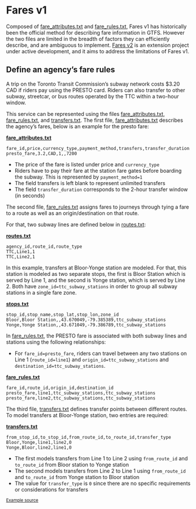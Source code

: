 # Fares v1

Composed of [fare_attributes.txt](../../reference/#fare_attributestxt) and [fare_rules.txt](../../reference/#fare_rulestxt), Fares v1 has historically been the official method for describing fare information in GTFS. However the two files are limited in the breadth of factors they can efficiently describe, and are ambiguous to implement. 
[Fares v2](../../examples/fares-v2/) is an extension project under active development, and it aims to address the limitations of Fares v1.

## Define an agency’s fare rules

A trip on the Toronto Transit Commission’s subway network costs $3.20 CAD if riders pay using the PRESTO card. Riders can also transfer to other subway, streetcar, or bus routes operated by the TTC within a two-hour window.

This service can be represented using the files [fare_attributes.txt](../../reference/#fare_attributestxt), [fare_rules.txt](../../reference/#fare_rulestxt), and [transfers.txt](../../reference/#transferstxt). The first file, [fare_attributes.txt](../../reference/#fare_attributestxt) describes the agency’s fares, below is an example for the presto fare:

[**fare_attributes.txt**](../../reference/#fare_attributestxt)

```
fare_id,price,currency_type,payment_method,transfers,transfer_duration
presto_fare,3.2,CAD,1,,7200
```

- The price of the fare is listed under price and `currency_type`
- Riders have to pay their fare at the station fare gates before boarding the subway. This is represented by `payment_method=1`
- The field transfers is left blank to represent unlimited transfers 
- The field `transfer_duration` corresponds to the 2-hour transfer window (in seconds)

The second file, [fare_rules.txt](../../reference/#fare_rulestxt) assigns fares to journeys through tying a fare to a route as well as an origin/destination on that route. 

For that, two subway lines are defined below in [routes.txt](../../reference/#routestxt):

[**routes.txt**](../../reference/#routestxt)

```
agency_id,route_id,route_type
TTC,Line1,1
TTC,Line2,1
```

In this example, transfers at Bloor-Yonge station are modeled. For that, this station is modeled as two separate stops, the first is Bloor Station which is served by Line 1, and the second is Yonge station, which is served by Line 2. Both have `zone_id=ttc_subway_stations` in order to group all subway stations in a single fare zone. 

[**stops.txt**](../../reference/#stopstxt)

```
stop_id,stop_name,stop_lat,stop_lon,zone_id
Bloor,Bloor Station,,43.670049,-79.385389,ttc_subway_stations
Yonge,Yonge Station,,43.671049,-79.386789,ttc_subway_stations
```

In [fare_rules.txt](../../reference/#fare_rulestxt), the PRESTO fare is associated with both subway lines and stations using the following relationships:

- For `fare_id=presto_fare`, riders can travel between any two stations on Line 1 (`route_id=line1`) and `origin_id=ttc_subway_stations` and `destination_id=ttc_subway_stations`.

[**fare_rules.txt**](../../reference/#fare_rulestxt) 

```
fare_id,route_id,origin_id,destination_id
presto_fare,line1,ttc_subway_stations,ttc_subway_stations
presto_fare,line2,ttc_subway_stations,ttc_subway_stations
```

The third file, [transfers.txt](../../reference/#transferstxt) defines transfer points between different routes. To model transfers at Bloor-Yonge station, two entries are required:

[**transfers.txt**](../../reference/#transferstxt) 

```
from_stop_id,to_stop_id,from_route_id,to_route_id,transfer_type
Bloor,Yonge,line1,line2,0
Yonge,Bloor,line2,line1,0
```

- The first models transfers from Line 1 to Line 2 using `from_route_id` and `to_route_id` from Bloor station to Yonge station
- The second models transfers from Line 2 to Line 1 using `from_route_id` and `to_route_id` from Yonge station to Bloor station
- The value for `transfer_type` is `0` since there are no specific requirements or considerations for transfers

<sup>[Example source](https://www.ttc.ca/Fares-and-passes)</sup>
